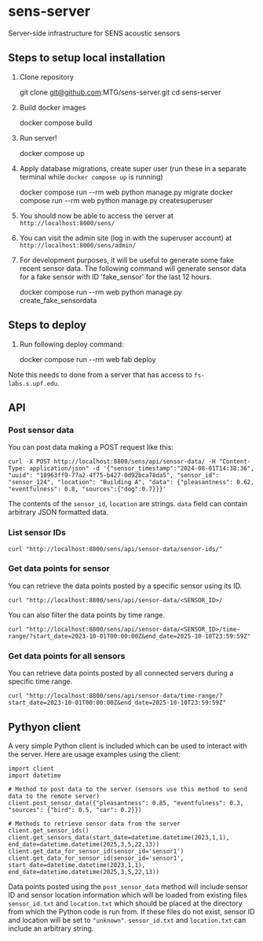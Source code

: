 # sens-server

Server-side infrastructure for SENS acoustic sensors


## Steps to setup local installation

1. Clone repository

    git clone git@github.com:MTG/sens-server.git
    cd sens-server


2. Build docker images

    docker compose build


3. Run server!

    docker compose up


4. Apply database migrations, create super user (run these in a separate terminal while `docker compose up` is running)

    docker compose run --rm web python manage.py migrate
    docker compose run --rm web python manage.py createsuperuser


5. You should now be able to access the server at `http://localhost:8000/sens/`

6. You can visit the admin site (log in with the superuser account) at `http://localhost:8000/sens/admin/`

7. For development purposes, it will be useful to generate some fake recent sensor data. The following command will generate sensor data for a fake sensor with ID 'fake_sensor' for the last 12 hours.

    docker compose run --rm web python manage.py create_fake_sensordata


## Steps to deploy

1. Run following deploy command:

    docker compose run --rm web fab deploy


Note this needs to done from a server that has access to `fs-labs.s.upf.edu`.


## API

### Post sensor data

You can post data making a POST request like this:

    curl -X POST http://localhost:8800/sens/api/sensor-data/ -H "Content-Type: application/json" -d '{"sensor_timestamp":"2024-08-01T14:38:36", "uuid": "18963ff9-77a2-4f75-b427-0d92bca78da5", "sensor_id": "sensor_124", "location": "Building A", "data": {"pleasantness": 0.62, "eventfulness": 0.8, "sources":{"dog":0.7}}}'

The contents of the `sensor_id`, `location` are strings. `data` field can contain arbitrary JSON formatted data.


### List sensor IDs

    curl "http://localhost:8800/sens/api/sensor-data/sensor-ids/"


### Get data points for sensor

You can retrieve the data points posted by a specific sensor using its ID.

    curl "http://localhost:8800/sens/api/sensor-data/<SENSOR_ID>/


You can also filter the data points by time range.

    curl "http://localhost:8800/sens/api/sensor-data/<SENSOR_ID>/time-range/?start_date=2023-10-01T00:00:00Z&end_date=2025-10-10T23:59:59Z"


### Get data points for all sensors

You can retrieve data points posted by all connected servers during a specific time range.

    curl "http://localhost:8800/sens/api/sensor-data/time-range/?start_date=2023-10-01T00:00:00Z&end_date=2025-10-10T23:59:59Z"


## Pythyon client

A very simple Python client is included which can be used to interact with the server. Here are usage examples using the client:

    import client
    import datetime
    
    # Method to post data to the server (sensors use this method to send data to the remote server)
    client.post_sensor_data({"pleasantness": 0.85, "eventfulness": 0.3, "sources": {"bird": 0.5, "car": 0.2}})
    
    # Methods to retrieve sensor data from the server
    client.get_sensor_ids()
    client.get_sensors_data(start_date=datetime.datetime(2023,1,1), end_date=datetime.datetime(2025,3,5,22,13))
    client.get_data_for_sensor_id(sensor_id='sensor1')
    client.get_data_for_sensor_id(sensor_id='sensor1', start_date=datetime.datetime(2023,1,1), end_date=datetime.datetime(2025,3,5,22,13))


Data points posted using the `post_sensor_data` method will include sensor ID and sensor location information which will be loaded from existing files `sensor_id.txt` and `location.txt` which should be placed at the directory from which the Python code is run from. If these files do not exist, sensor ID and location will be set to `"unknown"`. `sensor_id.txt` and `location.txt` can include an arbitrary string.